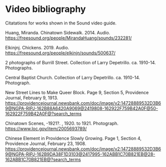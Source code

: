 # Video bibliography

Citatations for works shown in the Sound video guide.

Huang, Miranda. Chinatown Sidewalk. 2014. Audio. https://freesound.org/people/MirandaHuang/sounds/232281/

Elkinjnj. Chickens. 2019. Audio. https://freesound.org/people/elkinjn/sounds/500637/

2 photographs of Burrill Street. Collection of Larry Depetrillo. ca. 1910-14. Photographs.

Central Baptist Church. Collection of Larry Depetrillo. ca. 1910-14. Photograph.

New Street Lines to Make Queer Block. Page 9, Section 5, Providence Journal, February 9, 1913. https://providencejournal.newsbank.com/doc/image/v2:14728889532D3B69@NGPA-RIPJ-162B88A6420A9069@2419808-162922F759B42A0F@50-162922F759B42A0F@?search_terms

Chinatown Scenes, -1921?. , 1920. to 1921. Photograph. https://www.loc.gov/item/2005693789/

Chinese Element in Providence Slowly Growing. Page 1, Section 4, Providence Journal, February 23, 1908. https://providencejournal.newsbank.com/doc/image/v2:14728889532D3B69@NGPA-RIPJ-162B9DA38F1D3103@2417995-162ABB1C70B821EB@28-162ABB1C70B821EB@?search_terms


